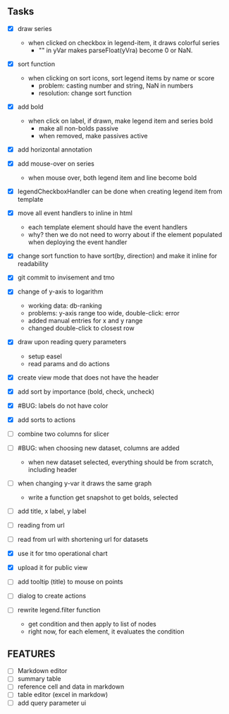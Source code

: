 
## Tasks
- [X] draw series
    - when clicked on checkbox in legend-item, it draws colorful series
        - "" in yVar makes parseFloat(yVra) become 0 or NaN.
- [X] sort function
    - when clicking on sort icons, sort legend items by name or score
        - problem: casting number and string, NaN in numbers
        - resolution: change sort function
- [X] add bold
    - when click on label, if drawn, make legend item and series bold
        - make all non-bolds passive
        - when removed, make passives active
- [X] add horizontal annotation
- [X] add mouse-over on series 
    - when mouse over, both legend item and line become bold
- [X] legendCheckboxHandler can be done when creating legend item from template
- [X] move all event handlers to inline in html
    - each template element should have the event handlers
    - why? then we do not need to worry about if the element populated when deploying the event handler
- [X] change sort function to have sort(by, direction) and make it inline for readability
- [X] git commit to invisement and tmo
- [X] change of y-axis to logarithm
    - working data: db-ranking
    - problems: y-axis range too wide, double-click: error
    - added manual entries for x and y range
    - changed double-click to closest row
- [X] draw upon reading query parameters
    - setup easel
    - read params and do actions
- [X] create view mode that does not have the header
- [X] add sort by importance (bold, check, uncheck)
- [X] #BUG: labels do not have color
- [X] add sorts to actions
- [ ] combine two columns for slicer
- [ ] #BUG: when choosing new dataset, columns are added
    - when new dataset selected, everything should be from scratch, including header
- [ ] when changing y-var it draws the same graph
    - write a function get snapshot to get bolds, selected
- [ ] add title, x label, y label

- [ ] reading from url
- [ ] read from url with shortening url for datasets
- [X] use it for tmo operational chart
- [X] upload it for public view
- [ ] add tooltip (title) to mouse on points
- [ ] dialog to create actions
- [ ] rewrite legend.filter function
    - get condition and then apply to list of nodes
    - right now, for each element, it evaluates the condition


## FEATURES
- [ ] Markdown editor
- [ ] summary table
- [ ] reference cell and data in markdown
- [ ] table editor (excel in markdow)
- [ ] add query parameter ui
